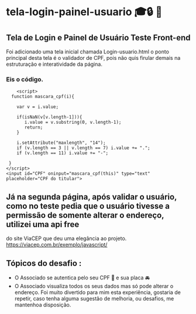 # tela-login-painel-usuario :mortar_board::lock: :key:

## Tela de Login e Painel de Usuário Teste Front-end
Foi adicionado uma tela inicial chamada Login-usuario.html
o ponto principal desta tela é o validador de CPF, pois não quis firular demais na estruturação e interatividade da página.
### Eis o código.
        <script>
      function mascara_cpf(i){
   
        var v = i.value;
        
        if(isNaN(v[v.length-1])){
           i.value = v.substring(0, v.length-1);
           return;
        }
        
        i.setAttribute("maxlength", "14");
        if (v.length == 3 || v.length == 7) i.value += ".";
        if (v.length == 11) i.value += "-";
     
     }
    </script>
    <input id="CPF" oninput="mascara_cpf(this)" type="text" placeholder="CPF do titular">
    
## Já na segunda página, após validar o usuário, como no teste pedia que o usuário tivesse a permissão de somente alterar o endereço, utilizei uma api free
do site ViaCEP que deu uma elegância ao projeto.
    https://viacep.com.br/exemplo/javascript/

## Tópicos do desafio : 
* O Associado se autentica pelo seu CPF :bookmark: e sua placa :oncoming_automobile:
* O Associado visualiza todos os seus dados mas só pode alterar o endereço.
Foi muito divertido para mim esta experiência, gostaria de repetir, caso tenha alguma sugestão de melhoria, ou desafios, me mantenhoa disposição.    
